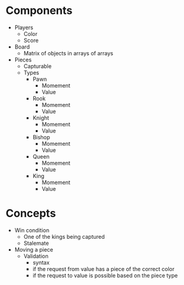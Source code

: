 # Components
- Players
    - Color
    - Score
- Board
    - Matrix of objects in arrays of arrays
- Pieces
    - Capturable
    - Types
        - Pawn
            - Momement
            - Value
        - Rook
            - Momement
            - Value
        - Knight
            - Momement
            - Value
        - Bishop
            - Momement
            - Value
        - Queen
            - Momement
            - Value
        - King
            - Momement
            - Value

# Concepts
- Win condition
    - One of the kings being captured
    - Stalemate
- Moving a piece
    - Validation
        - syntax
        - if the request from value has a piece of the correct color
        - if the request to value is possible based on the piece type
